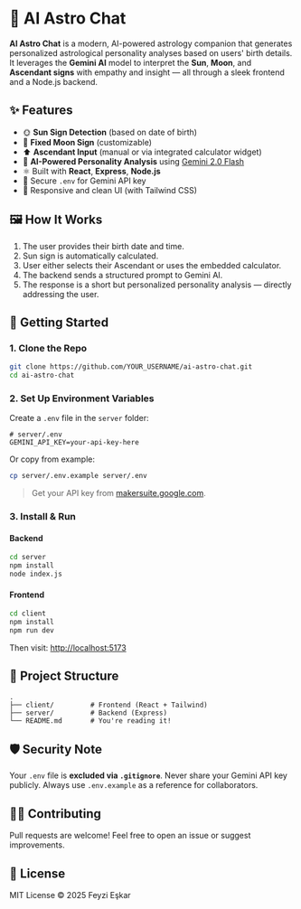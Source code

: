 # 🌌 AI Astro Chat

**AI Astro Chat** is a modern, AI-powered astrology companion that generates personalized astrological personality analyses based on users' birth details. It leverages the **Gemini AI** model to interpret the **Sun**, **Moon**, and **Ascendant signs** with empathy and insight — all through a sleek frontend and a Node.js backend.

## ✨ Features

- 🌞 **Sun Sign Detection** (based on date of birth)
- 🌙 **Fixed Moon Sign** (customizable)
- ⬆️ **Ascendant Input** (manual or via integrated calculator widget)
- 💬 **AI-Powered Personality Analysis** using [Gemini 2.0 Flash](https://deepmind.google/discover/blog/google-gemini-ai/)
- ⚛️ Built with **React**, **Express**, **Node.js**
- 🔐 Secure `.env` for Gemini API key
- 🎨 Responsive and clean UI (with Tailwind CSS)

## 🖼️ How It Works

1. The user provides their birth date and time.
2. Sun sign is automatically calculated.
3. User either selects their Ascendant or uses the embedded calculator.
4. The backend sends a structured prompt to Gemini AI.
5. The response is a short but personalized personality analysis — directly addressing the user.

## 🚀 Getting Started

### 1. Clone the Repo

```bash
git clone https://github.com/YOUR_USERNAME/ai-astro-chat.git
cd ai-astro-chat
```

### 2. Set Up Environment Variables

Create a `.env` file in the `server` folder:

```env
# server/.env
GEMINI_API_KEY=your-api-key-here
```

Or copy from example:
```bash
cp server/.env.example server/.env
```

> Get your API key from [makersuite.google.com](https://makersuite.google.com/).

### 3. Install & Run

#### Backend

```bash
cd server
npm install
node index.js
```

#### Frontend

```bash
cd client
npm install
npm run dev
```

Then visit: [http://localhost:5173](http://localhost:5173)

## 📁 Project Structure

```
.
├── client/         # Frontend (React + Tailwind)
├── server/         # Backend (Express)
└── README.md       # You're reading it!
```


## 🛡️ Security Note

Your `.env` file is **excluded via `.gitignore`**. Never share your Gemini API key publicly. Always use `.env.example` as a reference for collaborators.

## 🙋‍♂️ Contributing

Pull requests are welcome! Feel free to open an issue or suggest improvements.

## 📜 License

MIT License © 2025 Feyzi Eşkar
